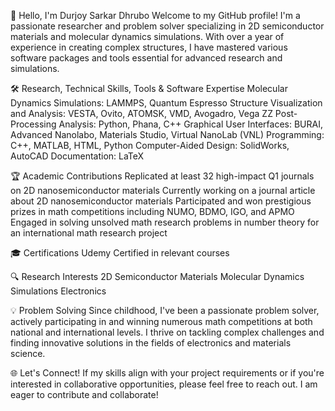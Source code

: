 👋 Hello, I'm Durjoy Sarkar Dhrubo
Welcome to my GitHub profile! I'm a passionate researcher and problem solver specializing in 2D semiconductor materials and molecular dynamics simulations. With over a year of experience in creating complex structures, I have mastered various software packages and tools essential for advanced research and simulations.

🛠️ Research, Technical Skills, Tools & Software Expertise
Molecular Dynamics Simulations: LAMMPS, Quantum Espresso
Structure Visualization and Analysis: VESTA, Ovito, ATOMSK, VMD, Avogadro, Vega ZZ
Post-Processing Analysis: Python, Phana, C++
Graphical User Interfaces: BURAI, Advanced Nanolabo, Materials Studio, Virtual NanoLab (VNL)
Programming: C++, MATLAB, HTML, Python
Computer-Aided Design: SolidWorks, AutoCAD
Documentation: LaTeX

🏆 Academic Contributions
Replicated at least 32 high-impact Q1 journals on 2D nanosemiconductor materials
Currently working on a journal article about 2D nanosemiconductor materials
Participated and won prestigious prizes in math competitions including NUMO, BDMO, IGO, and APMO
Engaged in solving unsolved math research problems in number theory for an international math research project

🎓 Certifications
Udemy Certified in relevant courses

🔍 Research Interests
2D Semiconductor Materials
Molecular Dynamics Simulations
Electronics

💡 Problem Solving
Since childhood, I've been a passionate problem solver, actively participating in and winning numerous math competitions at both national and international levels. I thrive on tackling complex challenges and finding innovative solutions in the fields of electronics and materials science.

🌐 Let's Connect!
If my skills align with your project requirements or if you're interested in collaborative opportunities, please feel free to reach out. I am eager to contribute and collaborate!

